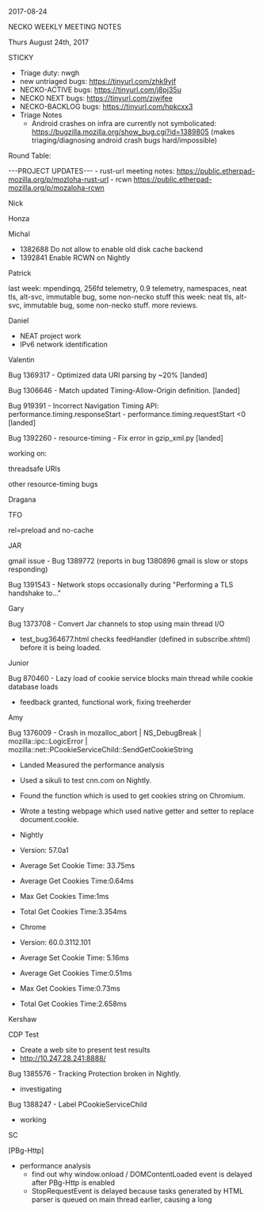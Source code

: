 2017-08-24

NECKO WEEKLY MEETING NOTES

Thurs August 24th, 2017

STICKY

- Triage duty: nwgh
-  new untriaged bugs: https://tinyurl.com/zhk9yjf
- NECKO-ACTIVE bugs: https://tinyurl.com/j8pj35u
- NECKO NEXT bugs: https://tinyurl.com/zjwjfee
- NECKO-BACKLOG bugs:  https://tinyurl.com/hpkcxx3
- Triage Notes
    - Android crashes on infra are currently not symbolicated: https://bugzilla.mozilla.org/show_bug.cgi?id=1389805 (makes triaging/diagnosing android crash bugs hard/impossible)

Round Table:

---PROJECT UPDATES---
    - rust-url meeting notes: https://public.etherpad-mozilla.org/p/mozloha-rust-url
    - rcwn https://public.etherpad-mozilla.org/p/mozaloha-rcwn

Nick

Honza

Michal

 - 1382688 Do not allow to enable old disk cache backend
 - 1392841 Enable RCWN on Nightly

Patrick

  last week: mpendingq, 256fd telemetry, 0.9 telemetry, namespaces, neat tls, alt-svc, immutable bug, some non-necko stuff
  this week: neat tls, alt-svc, immutable bug, some non-necko stuff. more reviews.

Daniel

 - NEAT project work
 - IPv6 network identification

Valentin

Bug 1369317 - Optimized data URI parsing by ~20% [landed]

Bug 1306646 - Match updated Timing-Allow-Origin definition. [landed]

Bug 919391 - Incorrect Navigation Timing API: performance.timing.responseStart - performance.timing.requestStart <0 [landed]

Bug 1392260 - resource-timing - Fix error in gzip_xml.py [landed]

working on:

threadsafe URIs

other resource-timing bugs

Dragana

TFO

rel=preload and no-cache

JAR

gmail issue - Bug 1389772 (reports in bug 1380896 gmail is slow or stops responding)

Bug 1391543 - Network stops occasionally during "Performing a TLS handshake to..."

Gary

Bug 1373708 - Convert Jar channels to stop using main thread I/O

- test_bug364677.html checks feedHandler (defined in subscribe.xhtml) before it is being loaded.

Junior

Bug 870460 - Lazy load of cookie service blocks main thread while cookie database loads

 - feedback granted, functional work, fixing treeherder

Amy

Bug 1376009 - Crash in mozalloc_abort | NS_DebugBreak | mozilla::ipc::LogicError | mozilla::net::PCookieServiceChild::SendGetCookieString

* Landed
Measured the performance analysis

* Used a sikuli to test cnn.com on Nightly.
* Found the function which is used to get cookies string on Chromium.
* Wrote a testing webpage which used native getter and setter to replace document.cookie.
* Nightly
* Version: 57.0a1
* Average Set Cookie Time: 33.75ms
* Average Get Cookies Time:0.64ms
* Max Get Cookies Time:1ms
* Total Get Cookies Time:3.354ms
* Chrome
* Version: 60.0.3112.101
* Average Set Cookie Time: 5.16ms
* Average Get Cookies Time:0.51ms
* Max Get Cookies Time:0.73ms
* Total Get Cookies Time:2.658ms

Kershaw

CDP Test

 - Create a web site to present test results
 - http://10.247.28.241:8888/

Bug 1385576 - Tracking Protection broken in Nightly.

 - investigating

Bug 1388247 - Label PCookieServiceChild

 - working

SC

[PBg-Http]

 - performance analysis
   - find out why window.onload / DOMContentLoaded event is delayed after PBg-Http is enabled
    - StopRequestEvent is delayed because tasks generated by HTML parser is queued on main thread earlier, causing a long <script> execution and reflow to run before window.onload / DOMContentLoaded
    - detailed report: https://docs.google.com/a/mozilla.com/presentation/d/1H4F5Ac3PPnJmzGlbkXyFIvdeI8iEtef9SMrCiYwYAWg/edit?usp=sharing
   - experimenting the performance difference between different configuration (4*3 experiments)
    - ODA retargeting ( all on / all off / off for HTML parser )
    - PBg IPC ( all on / all off / disable for HTML parser / enable for image )
    - the best configuration for TALOS is to only turn off PBg-IPC for loading main HTML document.
     - this configuration will fix the sessionrestore_many_window performance regression.
     - facebook performance difference is reduced from 30-50 to 15 ms (first paint time)
     - perfherder link: https://treeherder.mozilla.org/perf.html#/compare?originalProject=try&originalRevision=fd6dceb87671ff98461f935a0be00678f017264b&newProject=try&newRevision=ead7b792855462e3843cf7f175d9bf157a2f3dfd&framework=1&showOnlyImportant=0&showOnlyConfident=1
    - need to get gecko profiler info for analysis the facebook performance regression
 - trying to get CC/GC log from treeherder for investigating bug 1353829 (awsy regression - image memory usage increased), but failed

